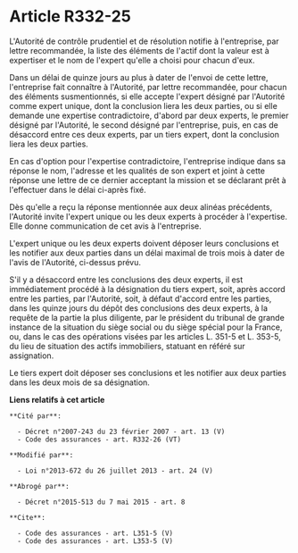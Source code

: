 # Article R332-25

L'Autorité de contrôle prudentiel et de résolution notifie à l'entreprise, par lettre recommandée, la liste des éléments de
l'actif dont la valeur est à expertiser et le nom de l'expert qu'elle a choisi pour chacun d'eux. 

Dans un délai de quinze jours au plus à dater de l'envoi de cette lettre, l'entreprise fait connaître à l'Autorité, par
lettre recommandée, pour chacun des éléments susmentionnés, si elle accepte l'expert désigné par l'Autorité comme expert
unique, dont la conclusion liera les deux parties, ou si elle demande une expertise contradictoire, d'abord par deux experts,
le premier désigné par l'Autorité, le second désigné par l'entreprise, puis, en cas de désaccord entre ces deux experts, par
un tiers expert, dont la conclusion liera les deux parties. 

En cas d'option pour l'expertise contradictoire, l'entreprise indique dans sa réponse le nom, l'adresse et les qualités de
son expert et joint à cette réponse une lettre de ce dernier acceptant la mission et se déclarant prêt à l'effectuer dans le
délai ci-après fixé. 

Dès qu'elle a reçu la réponse mentionnée aux deux alinéas précédents, l'Autorité invite l'expert unique ou les deux experts à
procéder à l'expertise. Elle donne communication de cet avis à l'entreprise. 

L'expert unique ou les deux experts doivent déposer leurs conclusions et les notifier aux deux parties dans un délai maximal
de trois mois à dater de l'avis de l'Autorité, ci-dessus prévu. 

S'il y a désaccord entre les conclusions des deux experts, il est immédiatement procédé à la désignation du tiers expert,
soit, après accord entre les parties, par l'Autorité, soit, à défaut d'accord entre les parties, dans les quinze jours du
dépôt des conclusions des deux experts, à la requête de la partie la plus diligente, par le président du tribunal de grande
instance de la situation du siège social ou du siège spécial pour la France, ou, dans le cas des opérations visées par les
articles L. 351-5 et L. 353-5, du lieu de situation des actifs immobiliers, statuant en référé sur assignation. 

Le tiers expert doit déposer ses conclusions et les notifier aux deux parties dans les deux mois de sa désignation.

**Liens relatifs à cet article**

	**Cité par**:

	  - Décret n°2007-243 du 23 février 2007 - art. 13 (V)
	  - Code des assurances - art. R332-26 (VT)

	**Modifié par**:

	  - Loi n°2013-672 du 26 juillet 2013 - art. 24 (V)

	**Abrogé par**:

	  - Décret n°2015-513 du 7 mai 2015 - art. 8

	**Cite**:

	  - Code des assurances - art. L351-5 (V)
	  - Code des assurances - art. L353-5 (V)
